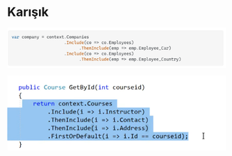 # Karışık

![](../../../.gitbook/assets/thenInclude.png)

![](<../../../.gitbook/assets/image (7) (1).png>)
